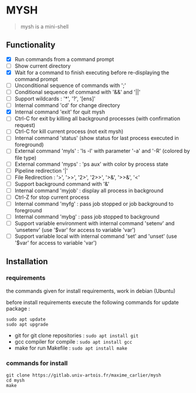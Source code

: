 # MYSH

> mysh is a mini-shell

## Functionality

- [X] Run commands from a command prompt
- [ ] Show current directory
- [X] Wait for a command to finish executing before re-displaying the command prompt
- [ ] Unconditional sequence of commands with ';'
- [ ] Conditional sequence of command with '&&' and '||'
- [ ] Support wildcards : '*', '?', '[ens]'
- [ ] Internal command 'cd' for change directory
- [X] Internal command 'exit' for quit mysh
- [ ] Ctrl-C for exit by killing all background processes (with confirmation request)
- [ ] Ctrl-C for kill current process (not exit mysh)
- [ ] Internal command 'status' (show status for last process executed in foreground)
- [ ] External command 'myls' : 'ls -l' with parameter '-a' and '-R' (colored by file type)
- [ ] External command 'myps' : 'ps aux' with color by process state
- [ ] Pipeline redirection '|'
- [ ] File Redirection : '>', '>>', '2>', '2>>', '>&', '>>&', '<'
- [ ] Support background command with '&'
- [ ] Internal command 'myjob' : display all process in background
- [ ] Ctrl-Z for stop current process
- [ ] Internal command 'myfg' : pass job stopped or job background to foreground
- [ ] Internal command 'mybg' : pass job stopped to background
- [ ] Support variable environment with internal command 'setenv' and 'unsetenv' (use '$var' for access to variable 'var')
- [ ] Support variable local with internal command 'set' and 'unset' (use '$var' for access to variable 'var')

## Installation

### requirements

the commands given for install requirements, work in debian (Ubuntu)  

before install requirements execute the following commands for update package :
```shell
sudo apt update
sudo apt upgrade
```

- git for git clone repositories : ```sudo apt install git```  
- gcc compiler for compile : ```sudo apt install gcc```  
- make for run Makefile : ```sudo apt install make```  

### commands for install

```shell
git clone https://gitlab.univ-artois.fr/maxime_carlier/mysh
cd mysh
make
```